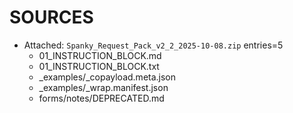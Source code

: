 # SOURCES
- Attached: `Spanky_Request_Pack_v2_2_2025-10-08.zip` entries=5
  - 01_INSTRUCTION_BLOCK.md
  - 01_INSTRUCTION_BLOCK.txt
  - _examples/_copayload.meta.json
  - _examples/_wrap.manifest.json
  - forms/notes/DEPRECATED.md

